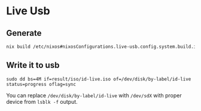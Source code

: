 # Live Usb

## Generate

```sh
nix build /etc/nixos#nixosConfigurations.live-usb.config.system.build.isoImage    
```

## Write it to usb

`sudo dd bs=4M if=result/iso/id-live.iso of=/dev/disk/by-label/id-live status=progress oflag=sync`

You can replace `/dev/disk/by-label/id-live` with `/dev/sdX` with proper device from `lsblk -f` output.
